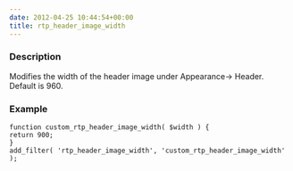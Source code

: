 ```yaml
---
date: 2012-04-25 10:44:54+00:00
title: rtp_header_image_width
---
```


### Description


Modifies the width of the header image under Appearance-> Header. Default is 960.


### Example



    
    function custom_rtp_header_image_width( $width ) {
    return 900;
    }
    add_filter( 'rtp_header_image_width', 'custom_rtp_header_image_width' );
